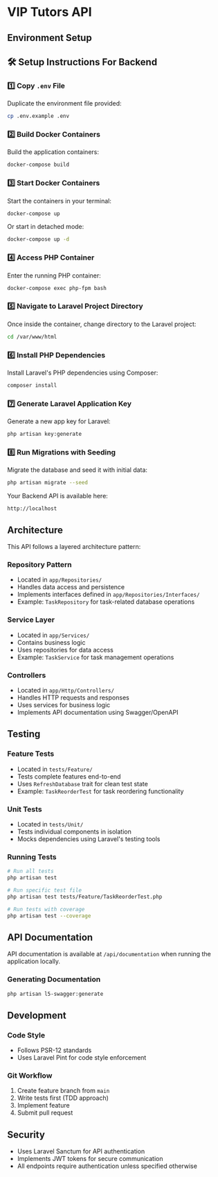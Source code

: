 # VIP Tutors API

## Environment Setup

## 🛠️ Setup Instructions For Backend

### 1️⃣ Copy `.env` File

Duplicate the environment file provided:

```bash
cp .env.example .env
```

### 2️⃣ Build Docker Containers

Build the application containers:

```bash
docker-compose build
```

### 3️⃣ Start Docker Containers

Start the containers in your terminal:

```bash
docker-compose up
```

Or start in detached mode:

```bash
docker-compose up -d
```

### 4️⃣ Access PHP Container

Enter the running PHP container:

```bash
docker-compose exec php-fpm bash
```

### 5️⃣ Navigate to Laravel Project Directory

Once inside the container, change directory to the Laravel project:

```bash
cd /var/www/html
```

### 6️⃣ Install PHP Dependencies

Install Laravel's PHP dependencies using Composer:

```bash
composer install
```

### 7️⃣ Generate Laravel Application Key

Generate a new app key for Laravel:

```bash
php artisan key:generate
```

### 8️⃣ Run Migrations with Seeding

Migrate the database and seed it with initial data:

```bash
php artisan migrate --seed
```

Your Backend API is available here: 

```
http://localhost
```

## Architecture

This API follows a layered architecture pattern:

### Repository Pattern
- Located in `app/Repositories/`
- Handles data access and persistence
- Implements interfaces defined in `app/Repositories/Interfaces/`
- Example: `TaskRepository` for task-related database operations

### Service Layer
- Located in `app/Services/`
- Contains business logic
- Uses repositories for data access
- Example: `TaskService` for task management operations

### Controllers
- Located in `app/Http/Controllers/`
- Handles HTTP requests and responses
- Uses services for business logic
- Implements API documentation using Swagger/OpenAPI

## Testing

### Feature Tests
- Located in `tests/Feature/`
- Tests complete features end-to-end
- Uses `RefreshDatabase` trait for clean test state
- Example: `TaskReorderTest` for task reordering functionality

### Unit Tests
- Located in `tests/Unit/`
- Tests individual components in isolation
- Mocks dependencies using Laravel's testing tools

### Running Tests
```bash
# Run all tests
php artisan test

# Run specific test file
php artisan test tests/Feature/TaskReorderTest.php

# Run tests with coverage
php artisan test --coverage
```

## API Documentation

API documentation is available at `/api/documentation` when running the application locally.

### Generating Documentation
```bash
php artisan l5-swagger:generate
```

## Development

### Code Style
- Follows PSR-12 standards
- Uses Laravel Pint for code style enforcement

### Git Workflow
1. Create feature branch from `main`
2. Write tests first (TDD approach)
3. Implement feature
4. Submit pull request

## Security

- Uses Laravel Sanctum for API authentication
- Implements JWT tokens for secure communication
- All endpoints require authentication unless specified otherwise
